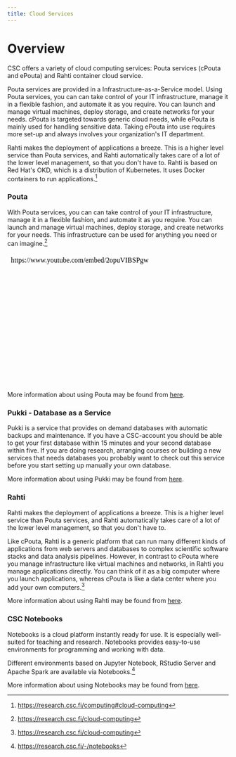 ```yaml
---
title: Cloud Services
---
```


# Overview

CSC offers a variety of cloud computing services: Pouta services (cPouta and ePouta) and Rahti container cloud service.

Pouta services are provided in a Infrastructure-as-a-Service model. Using Pouta services, you can can take control of your IT infrastructure, manage it in a flexible fashion, and automate it as you require. You can launch and manage virtual machines, deploy storage, and create networks for your needs. cPouta is targeted towards generic cloud needs, while ePouta is mainly used for handling sensitive data. Taking ePouta into use requires more set-up and always involves your organization's IT department.

Rahti makes the deployment of applications a breeze. This is a higher level service than Pouta services, and Rahti automatically takes care of a lot of the lower level management, so that you don't have to. Rahti is based on Red Hat's OKD, which is a distribution of Kubernetes. It uses Docker containers to run applications.[^1]

### Pouta

With Pouta services, you can can take control of your IT infrastructure, manage it in a flexible fashion, and automate it as you require. You can launch and manage virtual machines, deploy storage, and create networks for your needs. This infrastructure can be used for anything you need or can imagine.[^2]

<iframe
    width="400"
    height="300"
    srcdoc="https://www.youtube.com/embed/2opuVIBSPgw"
    title="CSC's Pouta Cloud Services"
    frameborder="0"
    allow="accelerometer; autoplay; clipboard-write; encrypted-media;gyroscope; picture-in-picture"
    allowfullscreen>
</iframe>

More information about using Pouta may be found from [here](pouta/).

### Pukki - Database as a Service

Pukki is a service that provides on demand databases with automatic backups and maintenance. If you have a CSC-account you should be able to get your first database within 15 minutes and your second database within five. If you are doing research, arranging courses or building a new services that needs databases you probably want to check out this service before you start setting up manually your own database.

More information about using Pukki may be found from [here](dbaas/).

### Rahti

Rahti makes the deployment of applications a breeze. This is a higher level service than Pouta services, and Rahti automatically takes care of a lot of the lower level management, so that you don't have to.

Like cPouta, Rahti is a generic platform that can run many different kinds of applications from web servers and databases to complex scientific software stacks and data analysis pipelines. However, in contrast to cPouta where you manage infrastructure like virtual machines and networks, in Rahti you manage applications directly. You can think of it as a big computer where you launch applications, whereas cPouta is like a data center where you add your own computers.[^2]

More information about using Rahti may be found from [here](rahti/).

### CSC Notebooks

Notebooks is a cloud platform instantly ready for use. It is especially well-suited for teaching and research. Notebooks provides easy-to-use environments for programming and working with data. 

Different environments based on Jupyter Notebook, RStudio Server and Apache Spark are available via Notebooks.[^3]

More information about using Notebooks may be found from [here](csc_notebooks/).

[^1]: https://research.csc.fi/computing#cloud-computing
[^2]: https://research.csc.fi/cloud-computing
[^3]: https://research.csc.fi/-/notebooks
